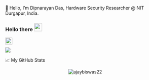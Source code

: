👋 Hello, I’m Dipnarayan Das, Hardware Security Researcher @ NIT Durgapur, India.

<!---
Dipnarayan/Dipnarayan is a ✨ special ✨ repository because its `README.md` (this file) appears on your GitHub profile.
You can click the Preview link to take a look at your changes.
--->

### Hello there <img src="https://media.giphy.com/media/hvRJCLFzcasrR4ia7z/giphy.gif" width="25px">
<a href="https://www.linkedin.com/in/dipnarayandas/">
  <img align="left" alt="Ajay's LinkedIN" width="22px" src="https://raw.githubusercontent.com/peterthehan/peterthehan/master/assets/linkedin.svg" />
</a>

<!--
<a href="https://www.quora.com/profile/Ajay-Biswas-7/">
  <img align="left" alt="Ajay's Quora" width="22px" src="https://qsfs.fs.quoracdn.net/-4-images.favicon.ico-26-ebf6a9e7f7b4576d.ico"/>
</a>
-->
<br />

![](https://visitor-badge.glitch.me/badge?page_id=Dipnarayan.Dipnarayan)

📈 My GitHub Stats

<p align="center"> <img src="https://github-readme-stats.vercel.app/api?username=Dipnarayan&show_icons=true&theme=gotham" alt="ajaybiswas22" />
